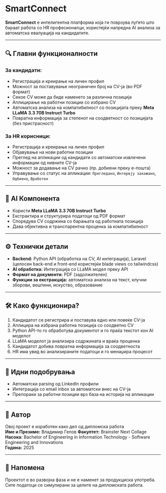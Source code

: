 # SmartConnect

**SmartConnect** е интелигентна платформа која ги поврзува луѓето што бараат работа со HR професионалци, користејќи напредна AI анализа за автоматска евалуација на кандидатите.

---

## 🔍 Главни функционалности

### За кандидати:
- Регистрација и креирање на личен профил
- Можност за поставување неограничен број на CV-ја (во PDF формат)
- Секое CV може да биде наменето за различна позиција
- Аплицирање на работни позиции со избрано CV
- Автоматска анализа на компатибилност со позицијата преку **Meta LLaMA 3.3 70B Instruct Turbo**
- Повратна информација за степенот на соодветност со позицијата (без пристрасност)

### За HR корисници:
- Регистрација и креирање на личен профил
- Објавување на нови работни позиции
- Преглед на апликации од кандидати со автоматски извлечени информации од нивните CV-ја
- Можност за додавање на CV рачно (пр. добиени преку е-пошта)
- Управување со статус на апликации: `Прегледано`, `Интервју закажано`, `Одбиено`, `Вработен`

---

## 🧠 AI Компонента

- Користи **Meta LLaMA 3.3 70B Instruct Turbo**
- Екстрактира и структурира податоци од PDF формат
- Споредува CV содржина со барањата од работната позиција
- Дава објективна и транспарентна проценка за компатибилност

---

## ⚙️ Технички детали

- **Backend:** Python API (обработка на CV, AI интеграција), Laravel (целосен back-end и front-end користејќи blade views со tailwindcss)
- **AI обработка:** Интеграција со LLaMA модел преку API
- **Формат на документи:** PDF (задолжителен)
- **Функции за екстракција:** автоматска анализа на текст, клучни зборови, вештини, искуство, образование

---

## 🛠️ Како функционира?

1. Кандидатот се регистрира и поставува едно или повеќе CV-ја
2. Аплицира на избрана работна позиција со соодветно CV
3. Python API-то го обработува документот и го праќа текстот кон AI моделот
4. LLaMA моделот ја анализира содржината и враќа проценка
5. Кандидатот добива повратна информација за соодветноста
6. HR има увид во анализираните податоци и го менаџира процесот

---

## 🚀 Идни подобрувања

- Автоматски parsing од LinkedIn профили
- Интеграција со email inbox за автоматски внес на CV-ја
- Препораки за работни позиции врз база на историја на апликации

---

## 👤 Автор

Овој проект е изработен како дел од дипломска работа  
**Име и Презиме:** Владимир Гелов
**Факултет:** Brainster Next Collage  
**Насока:** Bachelor of Engineering in Information Technology - Software Engineering and Innovations  
**Година:** 2025

---

## 📄 Напомена

Проектот е во развојна фаза и не е наменет за продукциска употреба. Сите податоци се симулирани за целите на дипломската работа.
